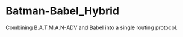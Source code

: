 Batman-Babel_Hybrid
===================

Combining B.A.T.M.A.N-ADV and Babel into a single routing protocol.
